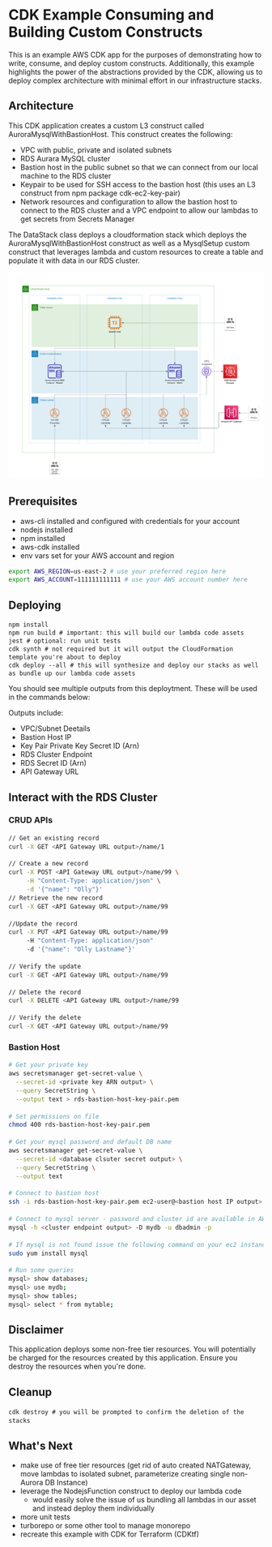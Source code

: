 # CDK Example Consuming and Building Custom Constructs

This is an example AWS CDK app for the purposes of demonstrating how to write, consume, and deploy custom constructs.
Additionally, this example highlights the power of the abstractions provided by the CDK, allowing us to deploy 
complex architecture with minimal effort in our infrastructure stacks.

## Architecture

This CDK application creates a custom L3 construct called AuroraMysqlWithBastionHost. This construct creates the following:

- VPC with public, private and isolated subnets
- RDS Aurara MySQL cluster
- Bastion host in the public subnet so that we can connect from our local machine to the RDS cluster
- Keypair to be used for SSH access to the bastion host (this uses an L3 construct from npm package cdk-ec2-key-pair)
- Network resources and configuration to allow the bastion host to connect to the RDS cluster and a VPC endpoint 
  to allow our lambdas to get secrets from Secrets Manager

The DataStack class deploys a cloudformation stack which deploys the AuroraMysqlWithBastionHost construct as well as a
MysqlSetup custom construct that leverages lambda and custom resources to create a table and populate it with data in
our RDS cluster.

![Architecture Diagram](./ExampleCDKProject_Arch.png)

## Prerequisites

- aws-cli installed and configured with credentials for your account
- nodejs installed
- npm installed
- aws-cdk installed
- env vars set for your AWS account and region

```bash
export AWS_REGION=us-east-2 # use your preferred region here
export AWS_ACCOUNT=111111111111 # use your AWS account number here
```

## Deploying

```
npm install
npm run build # important: this will build our lambda code assets
jest # optional: run unit tests
cdk synth # not required but it will output the CloudFormation template you're about to deploy
cdk deploy --all # this will synthesize and deploy our stacks as well as bundle up our lambda code assets
```
You should see multiple outputs from this deploytment. These will be used in the commands below:

Outputs include:
- VPC/Subnet Deetails
- Bastion Host IP
- Key Pair Private Key Secret ID (Arn)
- RDS Cluster Endpoint
- RDS Secret ID (Arn)
- API Gateway URL

## Interact with the RDS Cluster

### CRUD APIs
```bash
// Get an existing record
curl -X GET <API Gateway URL output>/name/1

// Create a new record
curl -X POST <API Gateway URL output>/name/99 \
     -H "Content-Type: application/json" \
     -d '{"name": "Olly"}'
// Retrieve the new record
curl -X GET <API Gateway URL output>/name/99

//Update the record
curl -X PUT <API Gateway URL output>/name/99
     -H "Content-Type: application/json" 
     -d '{"name": "Olly Lastname"}'
     
// Verify the update
curl -X GET <API Gateway URL output>/name/99

// Delete the record
curl -X DELETE <API Gateway URL output>/name/99

// Verify the delete
curl -X GET <API Gateway URL output>/name/99    
```

### Bastion Host
```bash
# Get your private key
aws secretsmanager get-secret-value \
  --secret-id <private key ARN output> \
  --query SecretString \
  --output text > rds-bastion-host-key-pair.pem
  
# Set permissions on file
chmod 400 rds-bastion-host-key-pair.pem

# Get your mysql password and default DB name
aws secretsmanager get-secret-value \
  --secret-id <database clsuter secret output> \
  --query SecretString \
  --output text
  
# Connect to bastion host
ssh -i rds-bastion-host-key-pair.pem ec2-user@<bastion host IP output>

# Connect to mysql server - password and cluster id are available in AWS Secrets Manager
mysql -h <cluster endpoint output> -D mydb -u dbadmin -p

# If mysql is not found issue the following command on your ec2 instance (TODO need to fix init script)
sudo yum install mysql

# Run some queries
mysql> show databases;
mysql> use mydb;
mysql> show tables;
mysql> select * from mytable;
```

## Disclaimer
This application deploys some non-free tier resources. You will potentially be charged for the resources created by this 
application. Ensure you destroy the resources when you're done.

## Cleanup
`cdk destroy # you will be prompted to confirm the deletion of the stacks`

## What's Next

- make use of free tier resources (get rid of auto created NATGateway, move lambdas to isolated subnet, parameterize creating single non-Aurora DB Instance)
- leverage the NodejsFunction construct to deploy our lambda code
  - would easily solve the issue of us bundling all lambdas in our asset and instead deploy them individually
- more unit tests
- turborepo or some other tool to manage monorepo
- recreate this example with CDK for Terraform (CDKtf)
